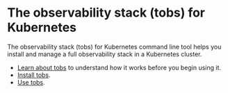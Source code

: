 # The observability stack (tobs) for Kubernetes
The observability stack (tobs) for Kubernetes command line tool helps you
install and manage a full observability stack in a Kubernetes cluster.

*   [Learn about tobs][about-tobs] to understand how it works before you begin
    using it.
*   [Install tobs][tobs-install].
*   [Use tobs][tobs-use].


[about-tobs]: promscale/:currentVersion:/tobs/about/
[tobs-install]: promscale/:currentVersion:/installation/tobs/
[tobs-use]: promscale/:currentVersion:/tobs/use/

